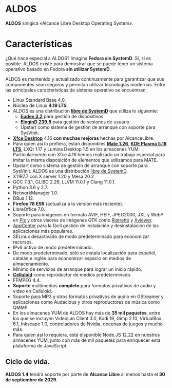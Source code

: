 # ALDOS

**ALDOS** sinigica «Alcance Libre Desktop Operating  System».


# Características

<p>¿Qué hace especial a ALDOS? Imagina <span style="font-weight:700;">Fedora sin SystemD</span>. Sí, sí es posible. ALDOS existe para demostrar que se puede tener un sistema operativo basado en Fedora <span style="font-weight:700;">sin utilizar SystemD</span>.</p>

<p>ALDOS es mantenido y actualizado continuamente para garantizar que sus componentes sean seguros y permitan utilizar tecnologías modernas. Entre las principales características de sistema operativo se encuentran:</p>

<ul style="margin-bottom:12pt;">
  <li>Linux Standard Base 4.0.</li>
  <li>N&uacute;cleo de Linux <span style="font-weight:700;">4.19 LTS</span>.</li>
  <li>ALDOS es una distribución <a style="font-weight:700;" href="http://without-systemd.org/wiki/index.php/Main_Page">libre de SystemD</a> que utiliza lo siguiente:
   <ul>
     <li><a style="font-weight:700;" href="https://wiki.gentoo.org/wiki/Project:Eudev">Eudev 3.2</a> para gestión de dispositivos</li>
      <li><a style="font-weight:700;" href="https://github.com/elogind/elogind/">EloginD 239.5</a> para gestión de sesiones de usuario.</li>
     <li>Upstart como sistema de gestión de arranque con soporte para SysVinit.</li>
   </ul>
  <li><a style="font-weight:700;" href="#isosxfce">Xfce Desktop</a> 4.16 <span style="font-weight:700;">con muchas mejoras</span> hechas por AlcanceLibre.</li>
  <li>Para quien así lo prefiera, están disponibles <a style="font-weight:700;" href="#isosmate">Mate 1.26</a>, <a style="font-weight:700;" href="#kdedesktop">KDE Plasma 5.18 LTS</a>, LXQt 1.17 y Lumina Desktop 1.5 en los almacenes YUM. Particularmente con Xfce 4.16 hemos realizado un trabajo especial para imitar la misma disposición de elementos que utilizamos para MATE.</li>
  <li>Upstart como sistema de gestión de arranque con soporte para SysVinit. ALDOS es una distribución <a href="http://without-systemd.org/wiki/index.php/Main_Page">libre de SystemD</a>.</li>
  <li>X11R7.7 con X server 1.20 y Mesa 20.2</li>
  <li>GCC 7.3.1, GLIBC 2.26, LLVM 11.0.1 y Clang 11.0.1.</li>
  <li>Python 3.6 y 2.7.</li>
  <li>NetworkManager 1.0.</li>
  <li>DBus 1.12.</li>
  <li><span style="font-weight:700;">Firefox 78 ESR</span> (actualiza a la versión más reciente).</li>
  <li>LibreOffice 7.0.</li>
  <li>Soporte para imágenes en formato AVIF, HEIF, JPEG2000, JXL y WebP en <a href="https://github.com/linuxmint/pix/">Pix</a> y otros visores de imágenes GTK como <a href="https://docs.xfce.org/apps/ristretto/start">Ristretto</a> y <a href="https://github.com/linuxmint/xviewer">Xviewer</a>.</li>
  <li><a href="/aldos/aplicaciones-incluidas#appcenter">AppCenter</a> para la fácil gestión de instalación y desinstalación de las aplicaciones más populares.</li>
  <li>SELinux desactivado de modo predeterminado para economizar recursos.</li>
  <li>IPv6 activo de modo predeterminado.</li>
  <li>De modo predeterminado, sólo se instala localizaci&oacute;n para español, catalán e ingl&eacute;s para economizar espacio en medios de almacenamiento.</li>
  <li>Mínimo de servicios de arranque para lograr un inicio r&aacute;pido.</li>
  <li><a href="https://github.com/celluloid-player/celluloid" style="font-weight:700;">Celluloid</a> como reproductor de medios predeterminado.</li>
 <li>FFMPEG 4.4.</li>
  <li><span style="font-weight:700;">Soporte</span> multimedios <span style="font-weight:700;">completo</span> para formatos privativos de audio y video en Celluloid.</li>
  <li>Soporte para MP3 y otros formatos privativos de audio en GStreamer y aplicaciones como Audacious y otros reproductores de música como QMMP.</li>
    <li>En los almacenes YUM de ALDOS hay más de <span style="font-weight:700;">35 mil paquetes</span>, entre los que se incluyen VideoLan Client 3.0, Kodi 19, Gimp 2.10, VirtualBox 6.1, Inkscape 1.0, controladores de Nvidia, docenas de juegos y mucho más.</li>
  <li>Para quien así lo requiera, está disponible Node.JS 12.22 en nuestros almacenes YUM, junto con más de mil paquetes para enriquecer esta plataforma de JavaScript.</li>
</ul>
 
## Ciclo de vida.
<p><span style="font-weight:700;">ALDOS 1.4</span> tendr&aacute; soporte por parte de <span style="font-weight:700;">Alcance Libre</span> al menos hasta el <span style="font-weight:700;">30 de septiembre de 2029</span>.</p>
